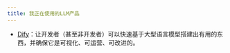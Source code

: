 ```yaml
---
title: 我正在使用的LLM产品
---
```


- [Dify](https://dify.ai/)：让开发者（甚至非开发者）可以快速基于大型语言模型搭建出有用的东西，并确保它是可视化、可运营、可改进的。